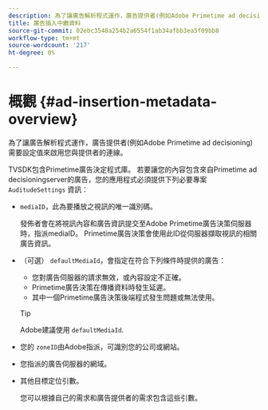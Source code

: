 ```yaml
---
description: 為了讓廣告解析程式運作，廣告提供者(例如Adobe Primetime ad decisioning)需要設定值來啟用您與提供者的連線。
title: 廣告插入中繼資料
source-git-commit: 02ebc3548a254b2a6554f1ab34afbb3ea5f09bb8
workflow-type: tm+mt
source-wordcount: '217'
ht-degree: 0%

---
```


# 概觀 {#ad-insertion-metadata-overview}

為了讓廣告解析程式運作，廣告提供者(例如Adobe Primetime ad decisioning)需要設定值來啟用您與提供者的連線。

TVSDK包含Primetime廣告決定程式庫。 若要讓您的內容包含來自Primetime ad decisioningserver的廣告，您的應用程式必須提供下列必要專案 `AuditudeSettings` 資訊：

* `mediaID`，此為要播放之視訊的唯一識別碼。

  發佈者會在將視訊內容和廣告資訊提交至Adobe Primetime廣告決策伺服器時，指派mediaID。 Primetime廣告決策會使用此ID從伺服器擷取視訊的相關廣告資訊。

* （可選） `defaultMediaId`，會指定在符合下列條件時提供的廣告：

   * 您對廣告伺服器的請求無效，或內容設定不正確。
   * Primetime廣告決策在傳播資料時發生延遲。
   * 其中一個Primetime廣告決策後端程式發生問題或無法使用。

  >[!TIP]
  >
  >Adobe建議使用 `defaultMediaId`.

* 您的 `zoneID`由Adobe指派，可識別您的公司或網站。
* 您指派的廣告伺服器的網域。
* 其他目標定位引數。

  您可以根據自己的需求和廣告提供者的需求包含這些引數。
